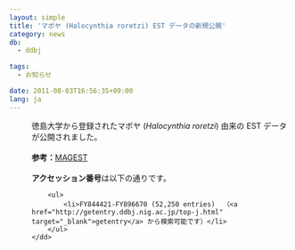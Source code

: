 ```yaml
---
layout: simple
title: 'マボヤ (Halocynthia roretzi) EST データの新規公開'
category: news
db:
  - ddbj

tags:
  - お知らせ

date: 2011-08-03T16:56:35+09:00
lang: ja
---
```


<html>

<dl>
    <dd>徳島大学から登録されたマボヤ (<i>Halocynthia roretzi</i>) 由来の EST データが公開されました。<br><br><b>参考：</b><a href="http://magest.hgc.jp/" target="_blank">MAGEST</a><br><br><b>アクセッション番号</b>は以下の通りです。<br>

        <ul>
            <li>FY844421-FY896670 (52,250 entries)  （<a href="http://getentry.ddbj.nig.ac.jp/top-j.html" target="_blank">getentry</a> から検索可能です）</li>
        </ul>
    </dd>
</dl>
</html>
